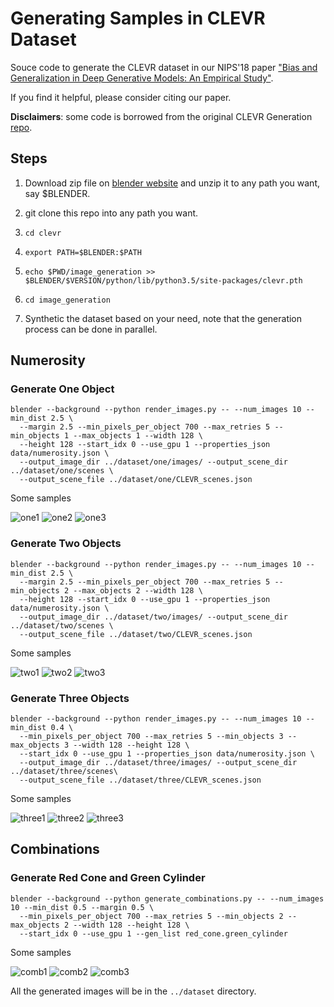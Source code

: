 # Generating Samples in CLEVR Dataset

Souce code to generate the CLEVR dataset in our NIPS'18 paper ["Bias and Generalization in Deep Generative Models: An Empirical Study"](/).

If you find it helpful, please consider citing our paper.

**Disclaimers**: some code is borrowed from the original CLEVR Generation [repo](https://github.com/facebookresearch/clevr-dataset-gen).

## Steps

1. Download zip file on [blender website](https://www.blender.org/download/) and unzip it to any path you want, say $BLENDER.

2. git clone this repo into any path you want.

3. ```cd clevr```

4. ```export PATH=$BLENDER:$PATH```

5. ```echo $PWD/image_generation >> $BLENDER/$VERSION/python/lib/python3.5/site-packages/clevr.pth```

6. ```cd image_generation```

7. Synthetic the dataset based on your need, note that the generation process can be done in parallel.

## Numerosity
### Generate One Object
```
blender --background --python render_images.py -- --num_images 10 --min_dist 2.5 \
  --margin 2.5 --min_pixels_per_object 700 --max_retries 5 --min_objects 1 --max_objects 1 --width 128 \
  --height 128 --start_idx 0 --use_gpu 1 --properties_json data/numerosity.json \
  --output_image_dir ../dataset/one/images/ --output_scene_dir ../dataset/one/scenes \
  --output_scene_file ../dataset/one/CLEVR_scenes.json
```

Some samples

![one1](https://github.com/ermongroup/BiasAndGeneralization/blob/master/clevr/clevr/samples/one1.jpg)
![one2](https://github.com/ermongroup/BiasAndGeneralization/blob/master/clevr/clevr/samples/one2.jpg)
![one3](https://github.com/ermongroup/BiasAndGeneralization/blob/master/clevr/clevr/samples/one3.jpg)

### Generate Two Objects
```
blender --background --python render_images.py -- --num_images 10 --min_dist 2.5 \
  --margin 2.5 --min_pixels_per_object 700 --max_retries 5 --min_objects 2 --max_objects 2 --width 128 \
  --height 128 --start_idx 0 --use_gpu 1 --properties_json data/numerosity.json \
  --output_image_dir ../dataset/two/images/ --output_scene_dir ../dataset/two/scenes \
  --output_scene_file ../dataset/two/CLEVR_scenes.json
```

Some samples

![two1](https://github.com/ermongroup/BiasAndGeneralization/blob/master/clevr/clevr/samples/two1.jpg)
![two2](https://github.com/ermongroup/BiasAndGeneralization/blob/master/clevr/clevr/samples/two2.jpg)
![two3](https://github.com/ermongroup/BiasAndGeneralization/blob/master/clevr/clevr/samples/two3.jpg)

### Generate Three Objects
```
blender --background --python render_images.py -- --num_images 10 --min_dist 0.4 \
  --min_pixels_per_object 700 --max_retries 5 --min_objects 3 --max_objects 3 --width 128 --height 128 \
  --start_idx 0 --use_gpu 1 --properties_json data/numerosity.json \
  --output_image_dir ../dataset/three/images/ --output_scene_dir ../dataset/three/scenes\
  --output_scene_file ../dataset/three/CLEVR_scenes.json
```

Some samples

![three1](https://github.com/ermongroup/BiasAndGeneralization/blob/master/clevr/clevr/samples/three1.jpg)
![three2](https://github.com/ermongroup/BiasAndGeneralization/blob/master/clevr/clevr/samples/three2.jpg)
![three3](https://github.com/ermongroup/BiasAndGeneralization/blob/master/clevr/clevr/samples/three3.jpg)

## Combinations
### Generate Red Cone and Green Cylinder
```
blender --background --python generate_combinations.py -- --num_images 10 --min_dist 0.5 --margin 0.5 \
  --min_pixels_per_object 700 --max_retries 5 --min_objects 2 --max_objects 2 --width 128 --height 128 \
  --start_idx 0 --use_gpu 1 --gen_list red_cone.green_cylinder
```

Some samples

![comb1](https://github.com/ermongroup/BiasAndGeneralization/blob/master/clevr/clevr/samples/comb1.jpg)
![comb2](https://github.com/ermongroup/BiasAndGeneralization/blob/master/clevr/clevr/samples/comb2.jpg)
![comb3](https://github.com/ermongroup/BiasAndGeneralization/blob/master/clevr/clevr/samples/comb3.jpg)

All the generated images will be in the `../dataset` directory. 

